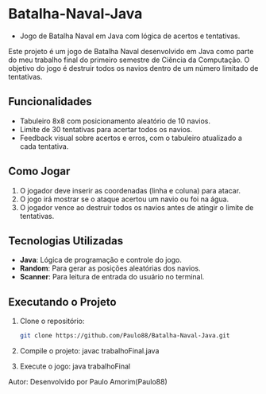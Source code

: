 # Batalha-Naval-Java
- Jogo de Batalha Naval em Java com lógica de acertos e tentativas.

Este projeto é um jogo de Batalha Naval desenvolvido em Java como parte do meu trabalho final do primeiro semestre de Ciência da Computação. O objetivo do jogo é destruir todos os navios dentro de um número limitado de tentativas.

## Funcionalidades

- Tabuleiro 8x8 com posicionamento aleatório de 10 navios.
- Limite de 30 tentativas para acertar todos os navios.
- Feedback visual sobre acertos e erros, com o tabuleiro atualizado a cada tentativa.

## Como Jogar

1. O jogador deve inserir as coordenadas (linha e coluna) para atacar.
2. O jogo irá mostrar se o ataque acertou um navio ou foi na água.
3. O jogador vence ao destruir todos os navios antes de atingir o limite de tentativas.

## Tecnologias Utilizadas

- **Java**: Lógica de programação e controle do jogo.
- **Random**: Para gerar as posições aleatórias dos navios.
- **Scanner**: Para leitura de entrada do usuário no terminal.

## Executando o Projeto

1. Clone o repositório:
   ```bash
   git clone https://github.com/Paulo88/Batalha-Naval-Java.git

2. Compile o projeto:
   javac trabalhoFinal.java

3. Execute o jogo:
java trabalhoFinal

Autor: 
Desenvolvido por Paulo Amorim(Paulo88)

